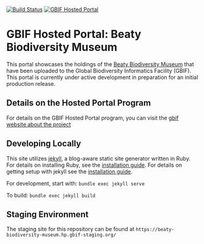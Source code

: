 [![Build Status](https://builds.gbif.org/job/hp-beaty-biodiversity-museum/badge/icon)](https://builds.gbif.org/job/hp-beaty-biodiversity-museum/lastBuild/console)
[![GBIF Hosted Portal](https://docs.gbif.org/style/gbif-hosted-portal.svg)](https://github.com/gbif/hosted-portals)

# GBIF Hosted Portal: Beaty Biodiversity Museum 

This portal showcases the holdings of the [Beaty Biodiversity Museum](https://beatymuseum.ubc.ca/) that have been uploaded to the Global Biodiversity Informatics Facility (GBIF). This portal is currently under active development in preparation for an initial production release.

## Details on the Hosted Portal Program
For details on the GBIF Hosted Portal program, you can visit the [gbif website about the project](https://www.gbif.org/hosted-portals)

## Developing Locally

This site utilizes [jekyll](https://jekyllrb.com/), a blog-aware static site generator written in Ruby. For details on installing Ruby, see the [installation guide](https://www.ruby-lang.org/en/documentation/installation/). For details on getting setup with jekyll see the [installation guide](https://jekyllrb.com/docs/installation/).

For development, start with:
`bundle exec jekyll serve`

To build:
`bundle exec jekyll build`

## Staging Environment
The staging site for this repository can be found at `https://beaty-biodiversity-museum.hp.gbif-staging.org/`

